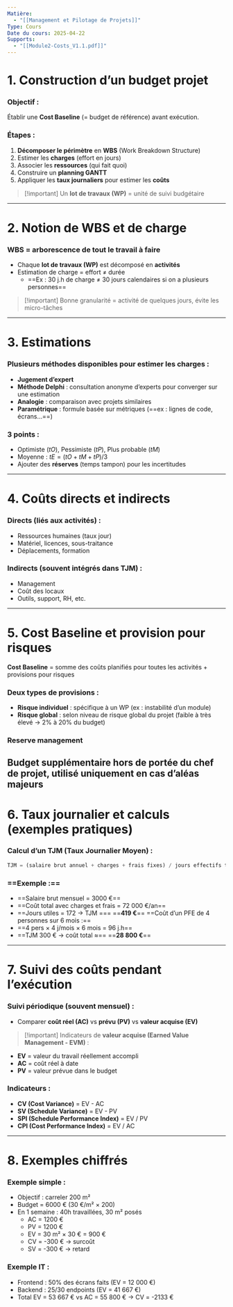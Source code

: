 ```yaml
---
Matière:
  - "[[Management et Pilotage de Projets]]"
Type: Cours
Date du cours: 2025-04-22
Supports:
  - "[[Module2-Costs_V1.1.pdf]]"
---
```

# 1. **Construction d’un budget projet**
### **Objectif :**
Établir une **Cost Baseline** (= budget de référence) avant exécution.
### Étapes :
1. **Décomposer le périmètre** en **WBS** (Work Breakdown Structure)
2. Estimer les **charges** (effort en jours)
3. Associer les **ressources** (qui fait quoi)
4. Construire un **planning GANTT**
5. Appliquer les **taux journaliers** pour estimer les **coûts**

> [!important] Un **lot de travaux (WP)** = unité de suivi budgétaire
---
# **2. Notion de WBS et de charge**
### **WBS** = arborescence de tout le travail à faire
- Chaque **lot de travaux (WP)** est décomposé en **activités**
- Estimation de charge = effort ≠ durée
    - ==Ex : 30 j.h de charge ≠ 30 jours calendaires si on a plusieurs personnes==

> [!important] Bonne granularité = activité de quelques jours, évite les micro-tâches
---
# **3. Estimations**
### Plusieurs méthodes disponibles pour estimer les charges :
- **Jugement d’expert**
- **Méthode Delphi** : consultation anonyme d’experts pour converger sur une estimation
- **Analogie** : comparaison avec projets similaires
- **Paramétrique** : formule basée sur métriques (==ex : lignes de code, écrans…==)
### **3 points** :
- Optimiste ($tO$), Pessimiste ($tP$), Plus probable ($tM$)
- Moyenne : $tE = (tO + tM + tP) / 3$
- Ajouter des **réserves** (temps tampon) pour les incertitudes
---
# 4. **Coûts directs et indirects**
### **Directs** (liés aux activités) :
- Ressources humaines (taux jour)
- Matériel, licences, sous-traitance
- Déplacements, formation
### **Indirects** (souvent intégrés dans TJM) :
- Management
- Coût des locaux
- Outils, support, RH, etc.
---
# **5. Cost Baseline et provision pour risques**
**Cost Baseline** = somme des coûts planifiés pour toutes les activités + provisions pour risques
### Deux types de provisions :
- **Risque individuel** : spécifique à un WP (ex : instabilité d’un module)
- **Risque global** : selon niveau de risque global du projet (faible à très élevé → 2% à 20% du budget)
### **Reserve management**
Budget supplémentaire hors de portée du chef de projet, utilisé uniquement en cas d’aléas majeurs
---
# **6. Taux journalier et calculs (exemples pratiques)**
### Calcul d’un TJM (Taux Journalier Moyen) :
```Python
TJM = (salaire brut annuel + charges + frais fixes) / jours effectifs travaillés
```
### ==Exemple :==
- ==Salaire brut mensuel = 3000 €==
- ==Coût total avec charges et frais = 72 000 €/an==
- ==Jours utiles = 172 → TJM === ==**419 €**==
==Coût d’un PFE de 4 personnes sur 6 mois :==
- ==4 pers × 4 j/mois × 6 mois = 96 j.h==
- ==TJM 300 € → coût total ≈== ==**28 800 €**==
---
# **7. Suivi des coûts pendant l’exécution**
### Suivi périodique (souvent mensuel) :
- Comparer **coût réel (AC)** vs **prévu (PV)** vs **valeur acquise (EV)**

> [!important] Indicateurs de **valeur acquise (Earned Value Management - EVM)** :
- **EV** = valeur du travail réellement accompli
- **AC** = coût réel à date
- **PV** = valeur prévue dans le budget
### Indicateurs :
- **CV (Cost Variance)** = EV - AC
- **SV (Schedule Variance)** = EV - PV
- **SPI (Schedule Performance Index)** = EV / PV
- **CPI (Cost Performance Index)** = EV / AC
---
# **8. Exemples chiffrés**
### Exemple simple :
- Objectif : carreler 200 m²
- Budget = 6000 € (30 €/m² × 200)
- En 1 semaine : 40h travaillées, 30 m² posés
    - AC = 1200 €
    - PV = 1200 €
    - EV = 30 m² × 30 € = 900 €
    - CV = -300 € → surcoût
    - SV = -300 € → retard
### Exemple IT :
- Frontend : 50% des écrans faits (EV = 12 000 €)
- Backend : 25/30 endpoints (EV = 41 667 €)
- Total EV = 53 667 € vs AC = 55 800 € → CV = -2133 €